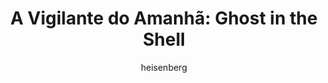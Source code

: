 ---
layout: post
author: heisenberg
category: Filmes
post_date: '2020-12-06T18:13:26.400Z'
post_modified: '2020-12-06T18:13:26.400Z'
title: 'A Vigilante do Amanhã: Ghost in the Shell'
description: >-
  Num mundo pós 2029, cérebros se fundem facilmente a computadores e a
  tecnologia está em todos os lugares. Motoko Kusanagi é uma ciborgue com
  experiência militar que comanda um esquadrão de elite especializado em
  combater crimes cibernéticos.
poster_path: /2h4yO3vRxGcVhG9SJSMnRIQpFFP.jpg
tmdb_id: 315837
imdb_id: tt1219827
runtime: 107
release_date: '2017-03-29'
genres:
  - Ação
  - Ficção científica
casts:
  - Scarlett Johansson
  - Takeshi Kitano
  - Michael Pitt
  - Pilou Asbæk
  - Ng Chin Han
  - Juliette Binoche
crews:
  - Rupert Sanders
trailer: SClWt9_ns6Y
certification: 14
adult: 'false'
vote_average: 6.0
vote_count: 6181
qualitys:
  - 1080p
  - 720p
audios:
  - Dual Áudio
extensions:
  - mkv
  - mp4
---